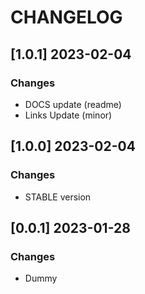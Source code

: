 # CHANGELOG

## [1.0.1] 2023-02-04
### Changes

- DOCS update (readme)
- Links Update (minor) 

## [1.0.0] 2023-02-04
### Changes

- STABLE version 

## [0.0.1] 2023-01-28
### Changes

- Dummy
